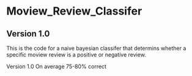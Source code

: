 # Moview_Review_Classifer
## Version 1.0

This is the code for a naive bayesian classifer that determins whether a specific moview review is a positive or negative review. 

Version 1.0 
On average 75-80% correct
